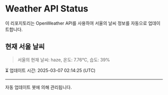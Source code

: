 
# Weather API Status

이 리포지토리는 OpenWeather API를 사용하여 서울의 날씨 정보를 자동으로 업데이트합니다.

## 현재 서울 날씨
> 서울의 현재 날씨: haze, 온도: 7.76°C, 습도: 39%

⏳ 업데이트 시간: 2025-03-07 02:14:25 (UTC)

---
자동 업데이트 봇에 의해 관리됩니다.
